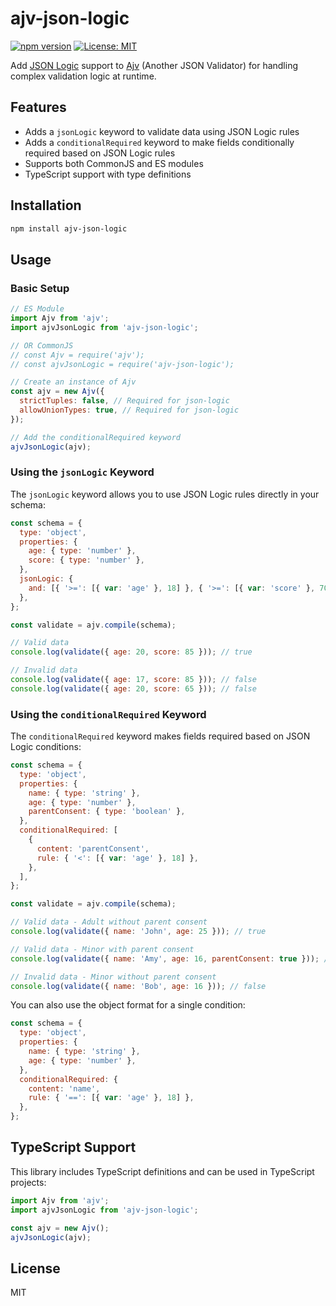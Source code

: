 # ajv-json-logic

[![npm version](https://img.shields.io/npm/v/ajv-json-logic.svg)](https://www.npmjs.com/package/ajv-json-logic)
[![License: MIT](https://img.shields.io/badge/License-MIT-yellow.svg)](https://opensource.org/licenses/MIT)

Add [JSON Logic](https://jsonlogic.com/) support to [Ajv](https://ajv.js.org/) (Another JSON Validator) for handling complex validation logic at runtime.

## Features

- Adds a `jsonLogic` keyword to validate data using JSON Logic rules
- Adds a `conditionalRequired` keyword to make fields conditionally required based on JSON Logic rules
- Supports both CommonJS and ES modules
- TypeScript support with type definitions

## Installation

```bash
npm install ajv-json-logic
```

## Usage

### Basic Setup

```javascript
// ES Module
import Ajv from 'ajv';
import ajvJsonLogic from 'ajv-json-logic';

// OR CommonJS
// const Ajv = require('ajv');
// const ajvJsonLogic = require('ajv-json-logic');

// Create an instance of Ajv
const ajv = new Ajv({
  strictTuples: false, // Required for json-logic
  allowUnionTypes: true, // Required for json-logic
});

// Add the conditionalRequired keyword
ajvJsonLogic(ajv);
```

### Using the `jsonLogic` Keyword

The `jsonLogic` keyword allows you to use JSON Logic rules directly in your schema:

```javascript
const schema = {
  type: 'object',
  properties: {
    age: { type: 'number' },
    score: { type: 'number' },
  },
  jsonLogic: {
    and: [{ '>=': [{ var: 'age' }, 18] }, { '>=': [{ var: 'score' }, 70] }],
  },
};

const validate = ajv.compile(schema);

// Valid data
console.log(validate({ age: 20, score: 85 })); // true

// Invalid data
console.log(validate({ age: 17, score: 85 })); // false
console.log(validate({ age: 20, score: 65 })); // false
```

### Using the `conditionalRequired` Keyword

The `conditionalRequired` keyword makes fields required based on JSON Logic conditions:

```javascript
const schema = {
  type: 'object',
  properties: {
    name: { type: 'string' },
    age: { type: 'number' },
    parentConsent: { type: 'boolean' },
  },
  conditionalRequired: [
    {
      content: 'parentConsent',
      rule: { '<': [{ var: 'age' }, 18] },
    },
  ],
};

const validate = ajv.compile(schema);

// Valid data - Adult without parent consent
console.log(validate({ name: 'John', age: 25 })); // true

// Valid data - Minor with parent consent
console.log(validate({ name: 'Amy', age: 16, parentConsent: true })); // true

// Invalid data - Minor without parent consent
console.log(validate({ name: 'Bob', age: 16 })); // false
```

You can also use the object format for a single condition:

```javascript
const schema = {
  type: 'object',
  properties: {
    name: { type: 'string' },
    age: { type: 'number' },
  },
  conditionalRequired: {
    content: 'name',
    rule: { '==': [{ var: 'age' }, 18] },
  },
};
```

## TypeScript Support

This library includes TypeScript definitions and can be used in TypeScript projects:

```typescript
import Ajv from 'ajv';
import ajvJsonLogic from 'ajv-json-logic';

const ajv = new Ajv();
ajvJsonLogic(ajv);
```

## License

MIT
